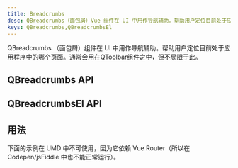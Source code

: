 ```yaml
---
title: Breadcrumbs
desc: QBreadcrumbs（面包屑）Vue 组件在 UI 中用作导航辅助。帮助用户定位目前处于应用程序中的哪个页面。
keys: QBreadcrumbs,QBreadcrumbsEl
---
```

QBreadcrumbs （面包屑）组件在 UI 中用作导航辅助。帮助用户定位目前处于应用程序中的哪个页面。通常会用在[QToolbar](/vue-components/toolbar)组件之中，但不局限于此。

## QBreadcrumbs API

<doc-api file="QBreadcrumbs" />

## QBreadcrumbsEl API

<doc-api file="QBreadcrumbsEl" />

## 用法
<doc-example title="基础用法" file="QBreadcrumbs/Basic" />

<doc-example title="在一个 QToolbar 中使用" file="QBreadcrumbs/Toolbar" />

<doc-example title="自定义分隔符" file="QBreadcrumbs/Separator" />

下面的示例在 UMD 中不可使用，因为它依赖 Vue Router（所以在 Codepen/jsFiddle 中也不能正常运行）。

<doc-example title="关联路由" file="QBreadcrumbs/RouterLinks" />

<doc-example title="间隔" file="QBreadcrumbs/Gutters" />

<doc-example title="对齐" file="QBreadcrumbs/Align" />
